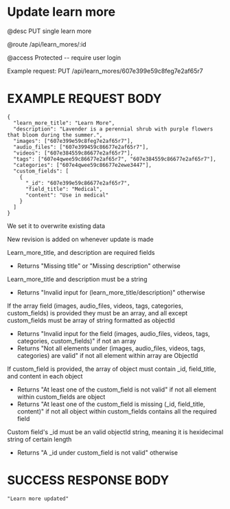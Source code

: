 # Update learn more
@desc PUT single learn more

@route /api/learn_mores/:id

@access Protected -- require user login

Example request: PUT /api/learn_mores/607e399e59c8feg7e2af65r7

# EXAMPLE REQUEST BODY
```
{
  "learn_more_title": "Learn More",
  "description": "Lavender is a perennial shrub with purple flowers that bloom during the summer.",
  "images": ["607e399e59c8feg7e2af65r7"],
  "audio_files": ["607e399459c86677e2af65r7"],
  "videos": ["607e384559c86677e2af65r7"],
  "tags": ["607e4qwee59c86677e2af65r7", "607e384559c86677e2af65r7"],
  "categories": ["607e4qwee59c86677e2ewe3447"],
  "custom_fields": [
    {
      "_id": "607e399e59c86677e2af65r7",
      "field_title": "Medical",
      "content": "Use in medical"
    }
  ]
}
```

We set it to overwrite existing data

New revision is added on whenever update is made

Learn_more_title, and description are required fields
- Returns "Missing title" or "Missing description" otherwise

Learn_more_title and description must be a string
- Returns "Invalid input for (learn_more_title/description)" otherwise

If the array field (images, audio_files, videos, tags, categories, custom_fields) is provided they must be an array, and all except custom_fields must be array of string formatted as objectId
- Returns "Invalid input for the field (images, audio_files, videos, tags, categories, custom_fields)" if not an array
- Returns "Not all elements under (images, audio_files, videos, tags, categories) are valid" if not all element within array are ObjectId

If custom_field is provided, the array of object must contain _id, field_title, and content in each object
- Returns "At least one of the custom_field is not valid" if not all element within custom_fields are object
- Returns "At least one of the custom_field is missing (_id, field_title, content)" if not all object within custom_fields contains all the required field

Custom field's _id must be an valid objectId string, meaning it is hexidecimal string of certain length
- Returns "A _id under custom_field is not valid" otherwise

# SUCCESS RESPONSE BODY
```
"Learn more updated"
```